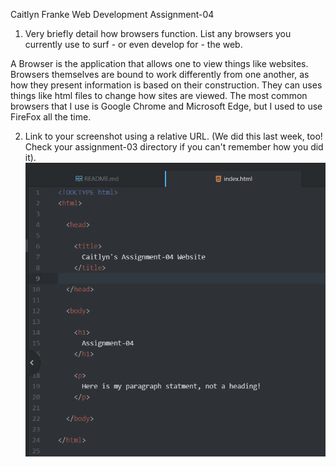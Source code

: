 Caitlyn Franke
Web Development
Assignment-04

1) Very briefly detail how browsers function. List any browsers you currently use to surf - or even develop for - the web.

A Browser is the application that allows one to view things like websites.
Browsers themselves are bound to work differently from one another, as how they present information is based on their construction.
They can uses things like html files to change how sites are viewed.
The most common browsers that I use is Google Chrome and Microsoft Edge, but I used to use FireFox all the time.


2) Link to your screenshot using a relative URL. (We did this last week, too! Check your assignment-03 directory if you can't remember how you did it).
![Screenshot](./images/screenshotHtml.png)
